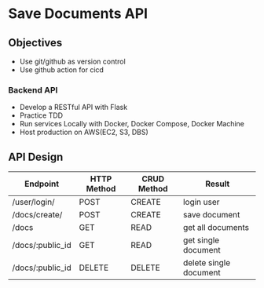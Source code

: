 # Save Documents API

## Objectives
- Use git/github as version control
- Use github action for cicd

### Backend API
- Develop a RESTful API with Flask
- Practice TDD
- Run services Locally with Docker, Docker Compose, Docker Machine
- Host production on AWS(EC2, S3, DBS)


## API Design

| Endpoint | HTTP Method | CRUD Method | Result |
|----------|-------------|-------------|--------|
| /user/login/ | POST    | CREATE      | login user |
| /docs/create/ | POST    | CREATE      | save document|
| /docs    | GET          | READ       | get all documents |
| /docs/:public_id | GET  | READ      | get single document |
| /docs/:public_id | DELETE  | DELETE      | delete single document |
